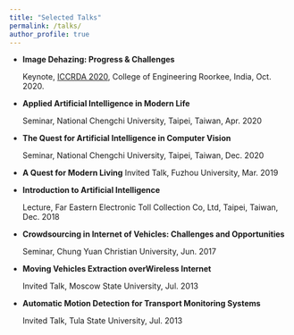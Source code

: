 ```yaml
---
title: "Selected Talks"
permalink: /talks/
author_profile: true
---
```


* **Image Dehazing: Progress & Challenges**

  Keynote, [ICCRDA 2020](http://iccrlab.com/index.html), College of Engineering Roorkee, India, Oct. 2020. 

* **Applied Artificial Intelligence in Modern Life**

  Seminar, National Chengchi University, Taipei, Taiwan, Apr. 2020

* **The Quest for Artificial Intelligence in Computer Vision**

  Seminar, National Chengchi University, Taipei, Taiwan, Dec. 2020
 
* **A Quest for Modern Living**
  Invited Talk, Fuzhou University, Mar. 2019

* **Introduction to Artificial Intelligence**

  Lecture, Far Eastern Electronic Toll Collection Co, Ltd, Taipei, Taiwan, Dec. 2018

* **Crowdsourcing in Internet of Vehicles: Challenges and Opportunities**

  Seminar, Chung Yuan Christian University, Jun. 2017

* **Moving Vehicles Extraction overWireless Internet**

  Invited Talk, Moscow State University, Jul. 2013

* **Automatic Motion Detection for Transport Monitoring Systems**
  
  Invited Talk, Tula State University, Jul. 2013
  

